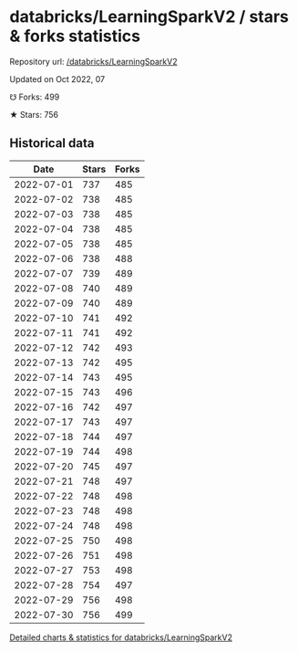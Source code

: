 # databricks/LearningSparkV2 / stars & forks statistics

Repository url: [/databricks/LearningSparkV2](https://github.com/databricks/LearningSparkV2)

Updated on Oct 2022, 07

☋ Forks: 499

★ Stars: 756

## Historical data
| Date | Stars | Forks |
|------|-------|-------|
| 2022-07-01 | 737 | 485 | 
| 2022-07-02 | 738 | 485 | 
| 2022-07-03 | 738 | 485 | 
| 2022-07-04 | 738 | 485 | 
| 2022-07-05 | 738 | 485 | 
| 2022-07-06 | 738 | 488 | 
| 2022-07-07 | 739 | 489 | 
| 2022-07-08 | 740 | 489 | 
| 2022-07-09 | 740 | 489 | 
| 2022-07-10 | 741 | 492 | 
| 2022-07-11 | 741 | 492 | 
| 2022-07-12 | 742 | 493 | 
| 2022-07-13 | 742 | 495 | 
| 2022-07-14 | 743 | 495 | 
| 2022-07-15 | 743 | 496 | 
| 2022-07-16 | 742 | 497 | 
| 2022-07-17 | 743 | 497 | 
| 2022-07-18 | 744 | 497 | 
| 2022-07-19 | 744 | 498 | 
| 2022-07-20 | 745 | 497 | 
| 2022-07-21 | 748 | 497 | 
| 2022-07-22 | 748 | 498 | 
| 2022-07-23 | 748 | 498 | 
| 2022-07-24 | 748 | 498 | 
| 2022-07-25 | 750 | 498 | 
| 2022-07-26 | 751 | 498 | 
| 2022-07-27 | 753 | 498 | 
| 2022-07-28 | 754 | 497 | 
| 2022-07-29 | 756 | 498 | 
| 2022-07-30 | 756 | 499 | 


[Detailed charts & statistics for databricks/LearningSparkV2](https://reviewgithub.com/rep/databricks/LearningSparkV2)
